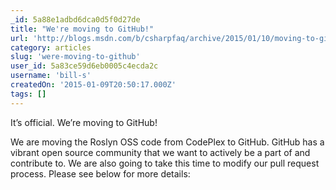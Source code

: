 ```yaml
---
_id: 5a88e1adbd6dca0d5f0d27de
title: "We're moving to GitHub!"
url: 'http://blogs.msdn.com/b/csharpfaq/archive/2015/01/10/moving-to-github.aspx'
category: articles
slug: 'were-moving-to-github'
user_id: 5a83ce59d6eb0005c4ecda2c
username: 'bill-s'
createdOn: '2015-01-09T20:50:17.000Z'
tags: []
---
```


It’s official. We’re moving to GitHub!

We are moving the Roslyn OSS code from CodePlex to GitHub. GitHub has a vibrant open source community that we want to actively be a part of and contribute to. We are also going to take this time to modify our pull request process. Please see below for more details:
